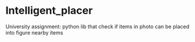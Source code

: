 # Intelligent_placer
University assignment: python lib that check if items in photo can be placed into figure nearby items
